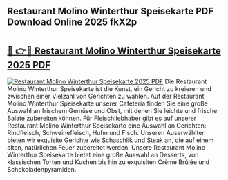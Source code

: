 ## Restaurant Molino Winterthur Speisekarte PDF Download Online 2025 fkX2p

# <h2><a href="http://gc7eaf8.nevu.top/?p=Restaurant+Molino+Winterthur+Speisekarte">🔗 👉🔴 Restaurant Molino Winterthur Speisekarte 2025 PDF</a></h2>

[![Restaurant Molino Winterthur Speisekarte 2025 PDF](https://i.imgur.com/dBaPXMq.png)](http://gc7eaf8.nevu.top/?p=Restaurant+Molino+Winterthur+Speisekarte)
Die Restaurant Molino Winterthur Speisekarte ist die Kunst, ein Gericht zu kreieren und zwischen einer Vielzahl von Gerichten zu wählen. Auf der Restaurant Molino Winterthur Speisekarte unserer Cafeteria finden Sie eine große Auswahl an frischem Gemüse und Obst, mit denen Sie leichte und frische Salate zubereiten können. Für Fleischliebhaber gibt es auf unserer Restaurant Molino Winterthur Speisekarte eine Auswahl an Gerichten: Rindfleisch, Schweinefleisch, Huhn und Fisch. Unseren Auserwählten bieten wir exquisite Gerichte wie Schaschlik und Steak an, die auf einem alten, natürlichen Feuer zubereitet werden. Unsere Restaurant Molino Winterthur Speisekarte bietet eine große Auswahl an Desserts, von klassischen Torten und Kuchen bis hin zu exquisiten Crème Brûlée und Schokoladenpyramiden.
